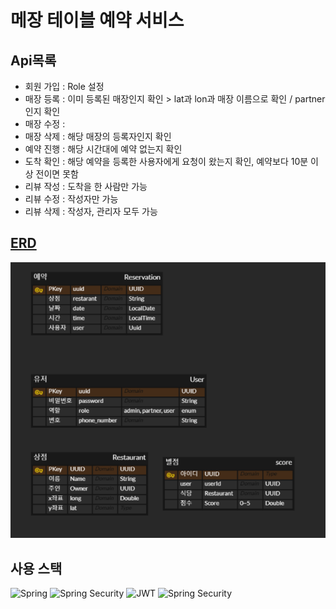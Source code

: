 # 메장 테이블 예약 서비스

## Api목록
- 회원 가입 : Role 설정
- 매장 등록 : 이미 등록된 매장인지 확인 > lat과 lon과 매장 이름으로 확인 / partner인지 확인
- 매장 수정 :
- 매장 삭제 : 해당 매장의 등록자인지 확인
- 예약 진행 : 해당 시간대에 예약 없는지 확인
- 도착 확인 : 해당 예약을 등록한 사용자에게 요청이 왔는지 확인, 예약보다 10분 이상 전이면 못함
- 리뷰 작성 : 도착을 한 사람만 가능
- 리뷰 수정 : 작성자만 가능
- 리뷰 삭제 : 작성자, 관리자 모두 가능

## [ERD](https://www.erdcloud.com/d/smDikgt573kNAKBsC) 
![img.png](img.png)

## 사용 스택
![Spring](https://img.shields.io/badge/spring-%236DB33F.svg?style=for-the-badge&logo=spring&logoColor=white)
![Spring Security](https://img.shields.io/badge/Spring%20Security-%236DB33F.svg?style=for-the-badge&logo=springsecurity&logoColor=white)
![JWT](https://img.shields.io/badge/JWT-black?style=for-the-badge&logo=JSON%20web%20tokens)
![Spring Security](https://img.shields.io/badge/mysql-%234479A1.svg?style=for-the-badge&logo=mysql&logoColor=white)


